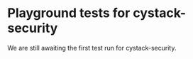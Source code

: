 # Playground tests for cystack-security
We are still awaiting the first test run for cystack-security.
